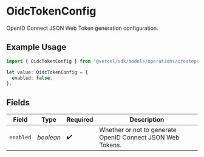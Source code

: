 # OidcTokenConfig

OpenID Connect JSON Web Token generation configuration.

## Example Usage

```typescript
import { OidcTokenConfig } from "@vercel/sdk/models/operations/createproject.js";

let value: OidcTokenConfig = {
  enabled: false,
};
```

## Fields

| Field                                                      | Type                                                       | Required                                                   | Description                                                |
| ---------------------------------------------------------- | ---------------------------------------------------------- | ---------------------------------------------------------- | ---------------------------------------------------------- |
| `enabled`                                                  | *boolean*                                                  | :heavy_check_mark:                                         | Whether or not to generate OpenID Connect JSON Web Tokens. |